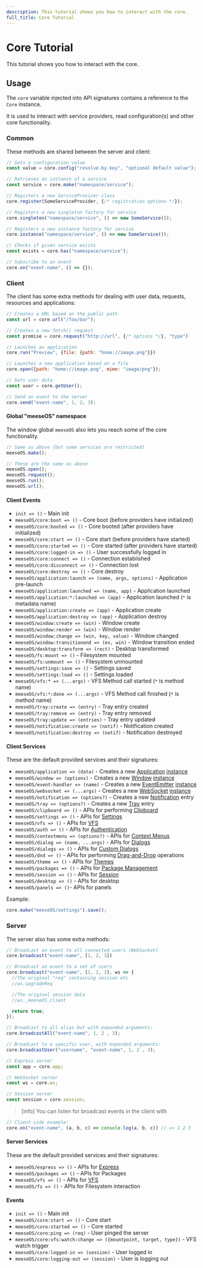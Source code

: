 ```yaml
---
description: This tutorial shows you how to interact with the core.
full_title: Core Tutorial
---
```


# Core Tutorial

This tutorial shows you how to interact with the core.

## Usage

The `core` variable injected into API signatures contains a reference to the `Core` instance.

It is used to interact with service providers, read configuration(s) and other core functionality.

### Common

These methods are shared between the server and client:

```javascript
// Gets a configuration value
const value = core.config("resolve.by.key", "optional default value");

// Retrieves an instance of a service
const service = core.make("namespace/service");

// Registers a new ServiceProvicer class
core.register(SomeServiceProvider, {/* registration options */});

// Registers a new singleton factory for service
core.singleton("namespace/service", () => new SomeService());

// Registers a new instance factory for service
core.instance("namespace/service", () => new SomeService());

// Checks if given service exists
const exists = core.has("namespace/service");

// Subscribe to an event
core.on("event-name", () => {});
```

### Client

The client has some extra methods for dealing with user data, requests, resources and applications:

```javascript
// Creates a URL based on the public path
const url = core.url("/foo/bar");

// Creates a new fetch() request
const promise = core.request("http://url", {/* options */}, "type")

// Launches an application
core.run("Preview", {file: {path: "home://image.png"}})

// Launches a new application based on a file
core.open({path: "home://image.png", mime: "image/png"});

// Gets user data
const user = core.getUser();

// Send an event to the server
core.send("event-name", 1, 2, 3);
```

#### Global "meeseOS" namespace

The window global `meeseOS` also lets you reach some of the core functionality.

```javascript
// Same as above (but some services are restricted)
meeseOS.make();

// These are the same as above
meeseOS.open();
meeseOS.request();
meeseOS.run();
meeseOS.url();
```

#### Client Events

* `init => ()` - Main init
* `meeseOS/core:boot => ()` - Core boot (before providers have initialized)
* `meeseOS/core:booted => ()` - Core booted (after providers have initialized)
* `meeseOS/core:start => ()` - Core start (before providers have started)
* `meeseOS/core:started => ()` - Core started (after providers have started)
* `meeseOS/core:logged-in => ()` - User successfully logged in
* `meeseOS/core:connect => ()` - Connection established
* `meeseOS/core:disconnect => ()` - Connection lost
* `meeseOS/core:destroy => ()` - Core destroy
* `meeseOS/application:launch => (name, args, options)` - Application pre-launch
* `meeseOS/application:launched => (name, app)` - Application launched
* `meeseOS/application:*:launched => (app)` - Application launched (`*` is metadata name)
* `meeseOS/application:create => (app)` - Application create
* `meeseOS/application:destroy => (app)` - Application destroy
* `meeseOS/window:create => (win)` - Window create
* `meeseOS/window:render => (win)` - Window render
* `meeseOS/window:change => (win, key, value)` - Window changed
* `meeseOS/window:transitionend => (ev, win)` - Window transition ended
* `meeseOS/desktop:transform => (rect)` - Desktop transformed
* `meeseOS/fs:mount => ()` - Filesystem mounted
* `meeseOS/fs:unmount => ()` - Filesystem unmounted
* `meeseOS/settings:save => ()` - Settings saved
* `meeseOS/settings:load => ()` - Settings loaded
* `meeseOS/vfs:* => (...args)` - VFS Method call started (`*` is method name)
* `meeseOS/vfs:*:done => (...args)` - VFS Method call finished (`*` is method name)
* `meeseOS/tray:create => (entry)` - Tray entry created
* `meeseOS/tray:remove => (entry)` - Tray entry removed
* `meeseOS/tray:update => (entries)` - Tray entry updated
* `meeseOS/notification:create => (notif)` - Notification created
* `meeseOS/notification:destroy => (notif)` - Notification destroyed

#### Client Services

These are the default provided services and their signatures:

* `meeseOS/application => (data)` - Creates a new [Application](../application/README.md) [instance](https://manual.os-js.org/v3/api/meeseOS-client/class/src/application.js~Application.html)
* `meeseOS/window => (options)` - Creates a new [Window](../window/README.md) [instance](https://manual.os-js.org/v3/api/meeseOS-client/class/src/window.js~Window.html)
* `meeseOS/event-handler => (name)` - Creates a new [EventEmitter](../bus/README.md) [instance](https://manual.os-js.org/v3/api/meeseOS-common/class/src/event-handler.js~EventHandler.html)
* `meeseOS/websocket => (...args)` - Creates a new [WebSocket](../application/README.md#websockets) [instance](https://manual.os-js.org/v3/api/meeseOS-client/class/src/websocket.js~Websocket.html)
* `meeseOS/notification => (options?)` - Creates a new [Notification](../notification/README.md) entry
* `meeseOS/tray => (options?)` - Creates a new [Tray](../tray/README.md) entry
* `meeseOS/clipboard => ()` - APIs for performing [Clipboard](../clipboard/README.md)
* `meeseOS/settings => ()` - APIs for [Settings](../settings/README.md)
* `meeseOS/vfs => ()` - APIs for [VFS](../vfs/README.md)
* `meeseOS/auth => ()` - APIs for [Authentication](../auth/README.md)
* `meeseOS/contextmenu => (options?)` - APIs for [Context Menus](../gui/README.md#contextmenu)
* `meeseOS/dialog => (name, ...args)` - APIs for [Dialogs](../dialog/README.md#usage)
* `meeseOS/dialogs => ()` - APIs for [Custom Dialogs](../dialog/README.md#custom-dialog)
* `meeseOS/dnd => ()` - APIs for performing [Drag-and-Drop](../tutorial/dnd/README.md) operations
* `meeseOS/theme => ()` - APIs for [Themes](../tutorial/theme/README.md#usage)
* `meeseOS/packages => ()` - APIs for [Package Management](https://manual.os-js.org/v3/api/meeseOS-client/class/src/packages.js~Packages.html)
* `meeseOS/session => ()` - APIs for [Session](https://manual.os-js.org/v3/api/meeseOS-client/class/src/session.js~Session.html)
* `meeseOS/desktop => ()` - APIs for desktop
* `meeseOS/panels => ()`- APIs for panels

Example:

```javascript
core.make("meeseOS/settings").save();
```

### Server

The server also has some extra methods:

```javascript
// Broadcast an event to all connected users (WebSocket)
core.broadcast("event-name", [1, 2, 3])

// Broadcast an event to a set of users
core.broadcast("event-name", [1, 2, 3], ws => {
  //The original "req" containing session etc
  //ws.upgradeReq

  //The original session data
  //ws._meeseOS_client

  return true;
});

// Broadcast to all alias but with expanded arguments:
core.broadcastAll("event-name", 1, 2 , 3);

// Broadcast to a specific user, with expanded arguments:
core.broadcastUser("username", "event-name", 1, 2 , 3);

// Express server
const app = core.app;

// WebSocket server
const ws = core.ws;

// Session server
const session = core.session;
```

> [info] You can listen for broadcast events in the client with

```javascript
// Client-side example:
core.on("event-name", (a, b, c) => console.log(a, b, c)) // => 1 2 3
```

#### Server Services

These are the default provided services and their signatures:

* `meeseOS/express => ()` - APIs for [Express](../express/README.md)
* `meeseOS/packages => ()` - APIs for Packages
* `meeseOS/vfs => ()` - APIs for [VFS](../vfs/README.md#server-api)
* `meeseOS/fs => ()` - APIs for Filesystem interaction

#### Events

* `init => ()` - Main init
* `meeseOS/core:start => ()` - Core start
* `meeseOS/core:started => ()` - Core started
* `meeseOS/core:ping => (req)` - User pinged the server
* `meeseOS/core:vfs:watch:change => ({mountpoint, target, type})` - VFS watch trigger
* `meeseOS/core:logged-in => (session)` - User logged in
* `meeseOS/core:logging-out => (session)` - User is logging out
